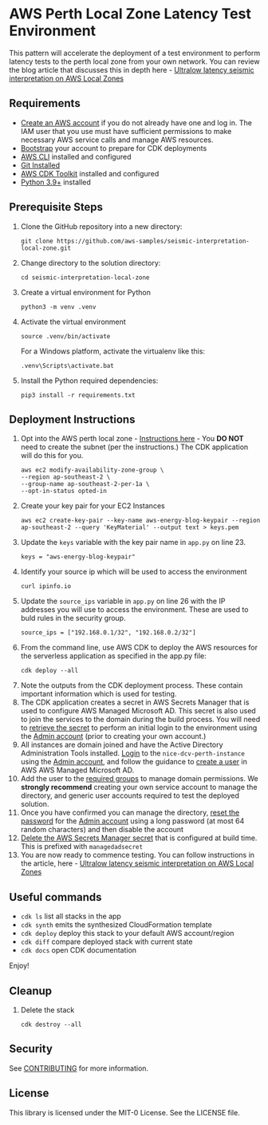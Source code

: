 
# AWS Perth Local Zone Latency Test Environment

This pattern will accelerate the deployment of a test environment to perform latency tests to the perth local zone from your own network. You can review the blog article that discusses this in depth here - [Ultralow latency seismic interpretation on AWS Local Zones](https://aws.amazon.com/blogs/industries/ultralow-latency-seismic-interpretation-on-aws-local-zones/)

## Requirements

* [Create an AWS account](https://portal.aws.amazon.com/gp/aws/developer/registration/index.html) if you do not already have one and log in. The IAM user that you use must have sufficient permissions to make necessary AWS service calls and manage AWS resources.
* [Bootstrap](https://docs.aws.amazon.com/cdk/v2/guide/bootstrapping.html#bootstrapping-howto) your account to prepare for CDK deployments
* [AWS CLI](https://docs.aws.amazon.com/cli/latest/userguide/install-cliv2.html) installed and configured
* [Git Installed](https://git-scm.com/book/en/v2/Getting-Started-Installing-Git)
* [AWS CDK Toolkit](https://docs.aws.amazon.com/cdk/latest/guide/cli.html) installed and configured
* [Python 3.9+](https://www.python.org/downloads/) installed

## Prerequisite Steps

1. Clone the GitHub repository into a new directory:
    ```
    git clone https://github.com/aws-samples/seismic-interpretation-local-zone.git
    ```
2. Change directory to the solution directory:
    ```
    cd seismic-interpretation-local-zone
    ```
3. Create a virtual environment for Python
    ```
    python3 -m venv .venv
    ```
4. Activate the virtual environment
    ```
    source .venv/bin/activate
    ```
    For a Windows platform, activate the virtualenv like this:
    ```
    .venv\Scripts\activate.bat
    ```
5. Install the Python required dependencies:
    ```
    pip3 install -r requirements.txt
    ```

## Deployment Instructions

1. Opt into the AWS perth local zone - [Instructions here](https://docs.aws.amazon.com/local-zones/latest/ug/getting-started.html#getting-started-find-local-zone) - You **DO NOT** need to create the subnet (per the instructions.) The CDK application will do this for you. 
    ```
    aws ec2 modify-availability-zone-group \
    --region ap-southeast-2 \
    --group-name ap-southeast-2-per-1a \
    --opt-in-status opted-in
    ```
2. Create your key pair for your EC2 Instances
    ```
    aws ec2 create-key-pair --key-name aws-energy-blog-keypair --region ap-southeast-2 --query 'KeyMaterial' --output text > keys.pem
    ```
3. Update the ```keys``` variable with the key pair name in ```app.py``` on line 23.
    ```
    keys = "aws-energy-blog-keypair"
    ```
4. Identify your source ip which will be used to access the environment 
    ```
    curl ipinfo.io
    ```
5. Update the ```source_ips``` variable in ```app.py``` on line 26 with the IP addresses you will use to access the environment. These are used to buld rules in the security group. 
    ```
    source_ips = ["192.168.0.1/32", "192.168.0.2/32"]
    ```
6. From the command line, use AWS CDK to deploy the AWS resources for the serverless application as specified in the app.py file:
    ```
    cdk deploy --all
    ```
7. Note the outputs from the CDK deployment process. These contain important information which is used for testing.
8. The CDK application creates a secret in AWS Secrets Manager that is used to configure AWS Managed Microsoft AD. This secret is also used to join the services to the domain during the build process. You will need to [retrieve the secret](https://docs.aws.amazon.com/secretsmanager/latest/userguide/retrieving-secrets.html#retrieving-secrets-console) to perform an initial login to the environment using the [Admin account](https://docs.aws.amazon.com/directoryservice/latest/admin-guide/ms_ad_getting_started_admin_account.html) (prior to creating your own account.)
9.  All instances are domain joined and have the Active Directory Administration Tools installed. [Login](https://docs.aws.amazon.com/AWSEC2/latest/WindowsGuide/connecting_to_windows_instance.html#connect-rdp) to the ```nice-dcv-perth-instance``` using the [Admin account](https://docs.aws.amazon.com/directoryservice/latest/admin-guide/ms_ad_getting_started_admin_account.html), and follow the guidance to [create a user](https://docs.aws.amazon.com/directoryservice/latest/admin-guide/ms_ad_manage_users_groups_create_user.html) in AWS AWS Managed Microsoft AD. 
10. Add the user to the [required groups](https://docs.aws.amazon.com/directoryservice/latest/admin-guide/ms_ad_getting_started_what_gets_created.html) to manage domain permissions. We **strongly recommend** creating your own service account to manage the directory, and generic user accounts required to test the deployed solution. 
11. Once you have confirmed you can manage the directory, [reset the password](https://docs.aws.amazon.com/directoryservice/latest/admin-guide/ms_ad_manage_users_groups_reset_password.html) for the [Admin account](https://docs.aws.amazon.com/directoryservice/latest/admin-guide/ms_ad_getting_started_admin_account.html) using a long password (at most 64 random characters) and then disable the account
12. [Delete the AWS Secrets Manager secret](https://docs.aws.amazon.com/secretsmanager/latest/userguide/manage_delete-secret.html) that is configured at build time. This is prefixed with ```managedadsecret```
13. You are now ready to commence testing. You can follow instructions in the article, here - [Ultralow latency seismic interpretation on AWS Local Zones](https://aws.amazon.com/blogs/industries/ultralow-latency-seismic-interpretation-on-aws-local-zones/)

## Useful commands

 * `cdk ls`          list all stacks in the app
 * `cdk synth`       emits the synthesized CloudFormation template
 * `cdk deploy`      deploy this stack to your default AWS account/region
 * `cdk diff`        compare deployed stack with current state
 * `cdk docs`        open CDK documentation

Enjoy!

## Cleanup

1. Delete the stack
    ```
    cdk destroy --all
    ```

## Security

See [CONTRIBUTING](CONTRIBUTING.md#security-issue-notifications) for more information.

## License

This library is licensed under the MIT-0 License. See the LICENSE file.